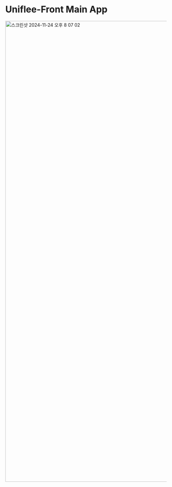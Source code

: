 # Uniflee-Front Main App

<img width="1437" alt="스크린샷 2024-11-24 오후 8 07 02" src="https://github.com/user-attachments/assets/24075d2e-ac9e-4e56-a8f7-2217fdbf7712">

